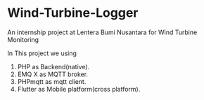 # Wind-Turbine-Logger
An internship project at Lentera Bumi Nusantara for Wind Turbine  Monitoring

In This project we using 
1. PHP as Backend(native).
2. EMQ X as MQTT broker.
3. PHPmqtt as mqtt client.
4. Flutter as Mobile platform(cross platform).

